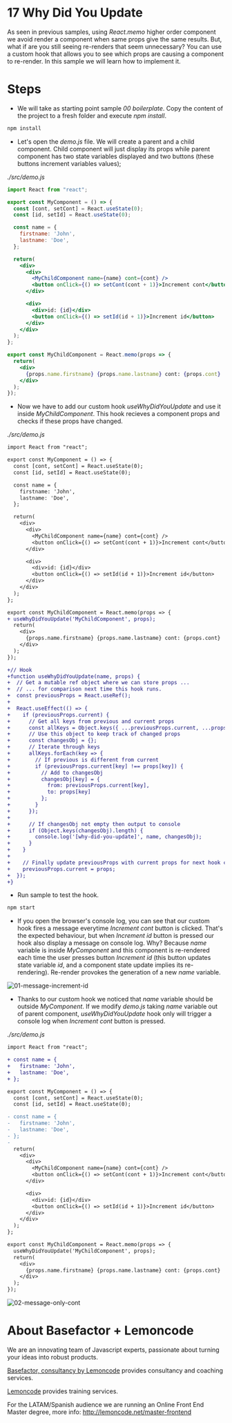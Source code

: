 # 17 Why Did You Update

As seen in previous samples, using _React.memo_ higher order component we avoid render a component when same props give the same results. But, what if are you still seeing re-renders that seem unnecessary? You can use a custom hook that allows you to see which props are causing a component to re-render. In this sample we will learn how to implement it.

# Steps

- We will take as starting point sample _00 boilerplate_. Copy the content of the project to a fresh folder and execute _npm install_.

```bash
npm install
```

- Let's open the _demo.js_ file. We will create a parent and a child component. Child component will just display its props while parent component has two state variables displayed and two buttons (these buttons increment variables values);

_./src/demo.js_

```jsx
import React from "react";

export const MyComponent = () => {
  const [cont, setCont] = React.useState(0);
  const [id, setId] = React.useState(0);

  const name = {
    firstname: 'John',
    lastname: 'Doe',
  };

  return(
    <div>
      <div>
        <MyChildComponent name={name} cont={cont} />
        <button onClick={() => setCont(cont + 1)}>Increment cont</button>
      </div>

      <div>
        <div>id: {id}</div>
        <button onClick={() => setId(id + 1)}>Increment id</button>
      </div>
    </div>
  );
};

export const MyChildComponent = React.memo(props => {
  return(
    <div>
      {props.name.firstname} {props.name.lastname} cont: {props.cont}
    </div>
  );
});
```

- Now we have to add our custom hook _useWhyDidYouUpdate_ and use it inside _MyChildComponent_. This hook recieves a component props and checks if these props have changed.

_./src/demo.js_

```diff
import React from "react";

export const MyComponent = () => {
  const [cont, setCont] = React.useState(0);
  const [id, setId] = React.useState(0);

  const name = {
    firstname: 'John',
    lastname: 'Doe',
  };

  return(
    <div>
      <div>
        <MyChildComponent name={name} cont={cont} />
        <button onClick={() => setCont(cont + 1)}>Increment cont</button>
      </div>

      <div>
        <div>id: {id}</div>
        <button onClick={() => setId(id + 1)}>Increment id</button>
      </div>
    </div>
  );
};

export const MyChildComponent = React.memo(props => {
+ useWhyDidYouUpdate('MyChildComponent', props);
  return(
    <div>
      {props.name.firstname} {props.name.lastname} cont: {props.cont}
    </div>
  );
});

+// Hook
+function useWhyDidYouUpdate(name, props) {
+  // Get a mutable ref object where we can store props ...
+  // ... for comparison next time this hook runs.
+  const previousProps = React.useRef();
+
+  React.useEffect(() => {
+    if (previousProps.current) {
+      // Get all keys from previous and current props
+      const allKeys = Object.keys({ ...previousProps.current, ...props });
+      // Use this object to keep track of changed props
+      const changesObj = {};
+      // Iterate through keys
+      allKeys.forEach(key => {
+        // If previous is different from current
+        if (previousProps.current[key] !== props[key]) {
+          // Add to changesObj
+          changesObj[key] = {
+            from: previousProps.current[key],
+            to: props[key]
+          };
+        }
+      });
+
+      // If changesObj not empty then output to console
+      if (Object.keys(changesObj).length) {
+        console.log('[why-did-you-update]', name, changesObj);
+      }
+    }
+
+    // Finally update previousProps with current props for next hook call
+    previousProps.current = props;
+  });
+}
```

- Run sample to test the hook.

```bash
npm start
```

- If you open the browser's console log, you can see that our custom hook fires a message everytime _Increment cont_ button is clicked. That's the expected behaviour, but when _Increment id_ button is pressed our hook also display a message on console log. Why? Because _name_ variable is inside _MyComponent_ and this component is re-rendered each time the user presses button _Increment id_ (this button updates state variable _id_, and a component state update implies its re-rendering). Re-render provokes the generation of a new _name_ variable.

![01-message-increment-id](./resources/01-message-increment-id.gif)

- Thanks to our custom hook we noticed that _name_ variable should be outside _MyComponent_. If we modify _demo.js_ taking _name_ variable out of parent component, _useWhyDidYouUpdate_ hook only will trigger a console log when _Increment cont_ button is pressed.

_./src/demo.js_

```diff
import React from "react";

+ const name = {
+   firstname: 'John',
+   lastname: 'Doe',
+ };

export const MyComponent = () => {
  const [cont, setCont] = React.useState(0);
  const [id, setId] = React.useState(0);

- const name = {
-   firstname: 'John',
-   lastname: 'Doe',
- };
-
  return(
    <div>
      <div>
        <MyChildComponent name={name} cont={cont} />
        <button onClick={() => setCont(cont + 1)}>Increment cont</button>
      </div>

      <div>
        <div>id: {id}</div>
        <button onClick={() => setId(id + 1)}>Increment id</button>
      </div>
    </div>
  );
};

export const MyChildComponent = React.memo(props => {
  useWhyDidYouUpdate('MyChildComponent', props);
  return(
    <div>
      {props.name.firstname} {props.name.lastname} cont: {props.cont}
    </div>
  );
});
```

![02-message-only-cont](./resources/02-message-only-cont.gif)

# About Basefactor + Lemoncode

We are an innovating team of Javascript experts, passionate about turning your ideas into robust products.

[Basefactor, consultancy by Lemoncode](http://www.basefactor.com) provides consultancy and coaching services.

[Lemoncode](http://lemoncode.net/services/en/#en-home) provides training services.

For the LATAM/Spanish audience we are running an Online Front End Master degree, more info: http://lemoncode.net/master-frontend